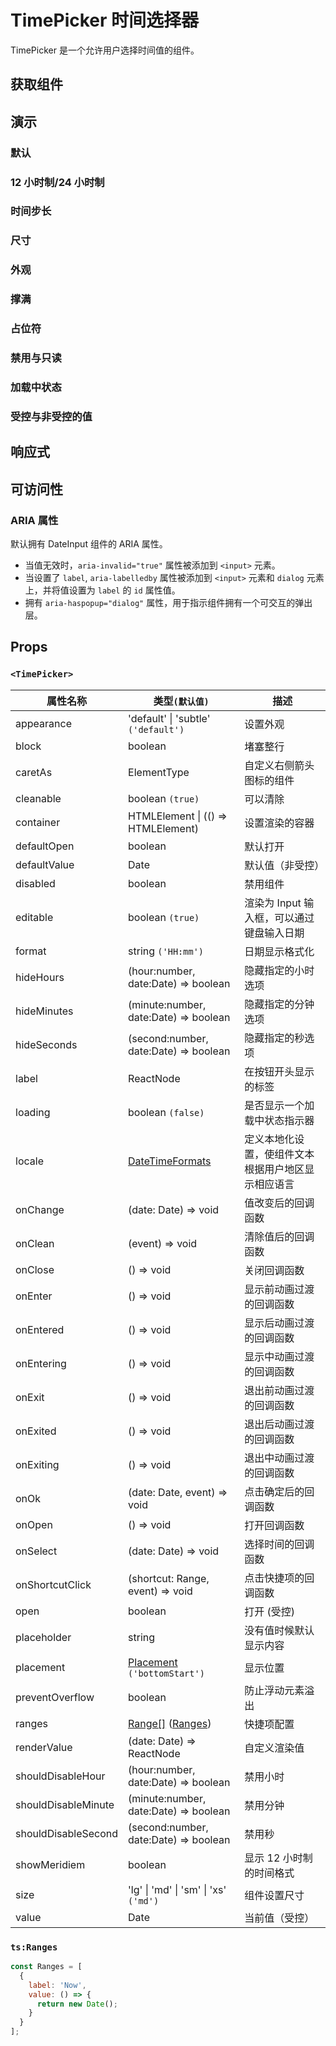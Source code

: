 # TimePicker 时间选择器

TimePicker 是一个允许用户选择时间值的组件。

## 获取组件

<!--{include:<import-guide>}-->

## 演示

### 默认

<!--{include:`basic.md`}-->

### 12 小时制/24 小时制

<!--{include:`meridiem.md`}-->

### 时间步长

<!--{include:`time-step.md`}-->

### 尺寸

<!--{include:`size.md`}-->

### 外观

<!--{include:`appearance.md`}-->

### 撑满

<!--{include:`block.md`}-->

### 占位符

<!--{include:`placeholder.md`}-->

### 禁用与只读

<!--{include:`disabled.md`}-->

### 加载中状态

<!--{include:`loading.md`}-->

### 受控与非受控的值

<!--{include:`controlled.md`}-->

## 响应式

<!--{include:<example-responsive>}-->

## 可访问性

### ARIA 属性

默认拥有 DateInput 组件的 ARIA 属性。

- 当值无效时，`aria-invalid="true"` 属性被添加到 `<input>` 元素。
- 当设置了 `label`, `aria-labelledby` 属性被添加到 `<input>` 元素和 `dialog` 元素上，并将值设置为 `label` 的 `id` 属性值。
- 拥有 `aria-haspopup="dialog"` 属性，用于指示组件拥有一个可交互的弹出层。

## Props

### `<TimePicker>`

| 属性名称            | 类型`(默认值)`                                                  | 描述                                               |
| ------------------- | --------------------------------------------------------------- | -------------------------------------------------- |
| appearance          | 'default' \| 'subtle' `('default')`                             | 设置外观                                           |
| block               | boolean                                                         | 堵塞整行                                           |
| caretAs             | ElementType                                                     | 自定义右侧箭头图标的组件                           |
| cleanable           | boolean `(true)`                                                | 可以清除                                           |
| container           | HTMLElement \| (() => HTMLElement)                              | 设置渲染的容器                                     |
| defaultOpen         | boolean                                                         | 默认打开                                           |
| defaultValue        | Date                                                            | 默认值（非受控）                                   |
| disabled            | boolean                                                         | 禁用组件                                           |
| editable            | boolean `(true)`                                                | 渲染为 Input 输入框，可以通过键盘输入日期          |
| format              | string `('HH:mm')`                                              | 日期显示格式化                                     |
| hideHours           | (hour:number, date:Date) => boolean                             | 隐藏指定的小时选项                                 |
| hideMinutes         | (minute:number, date:Date) => boolean                           | 隐藏指定的分钟选项                                 |
| hideSeconds         | (second:number, date:Date) => boolean                           | 隐藏指定的秒选项                                   |
| label               | ReactNode                                                       | 在按钮开头显示的标签                               |
| loading             | boolean `(false)`                                               | 是否显示一个加载中状态指示器                       |
| locale              | [DateTimeFormats](/zh/guide/i18n/#date-time-formats)            | 定义本地化设置，使组件文本根据用户地区显示相应语言 |
| onChange            | (date: Date) => void                                            | 值改变后的回调函数                                 |
| onClean             | (event) => void                                                 | 清除值后的回调函数                                 |
| onClose             | () => void                                                      | 关闭回调函数                                       |
| onEnter             | () => void                                                      | 显示前动画过渡的回调函数                           |
| onEntered           | () => void                                                      | 显示后动画过渡的回调函数                           |
| onEntering          | () => void                                                      | 显示中动画过渡的回调函数                           |
| onExit              | () => void                                                      | 退出前动画过渡的回调函数                           |
| onExited            | () => void                                                      | 退出后动画过渡的回调函数                           |
| onExiting           | () => void                                                      | 退出中动画过渡的回调函数                           |
| onOk                | (date: Date, event) => void                                     | 点击确定后的回调函数                               |
| onOpen              | () => void                                                      | 打开回调函数                                       |
| onSelect            | (date: Date) => void                                            | 选择时间的回调函数                                 |
| onShortcutClick     | (shortcut: Range, event) => void                                | 点击快捷项的回调函数                               |
| open                | boolean                                                         | 打开 (受控)                                        |
| placeholder         | string                                                          | 没有值时候默认显示内容                             |
| placement           | [Placement](#code-ts-placement-code) `('bottomStart')`          | 显示位置                                           |
| preventOverflow     | boolean                                                         | 防止浮动元素溢出                                   |
| ranges              | [Range[]](#code-ts-range-code) ([Ranges](#code-ts-ranges-code)) | 快捷项配置                                         |
| renderValue         | (date: Date) => ReactNode                                       | 自定义渲染值                                       |
| shouldDisableHour   | (hour:number, date:Date) => boolean                             | 禁用小时                                           |
| shouldDisableMinute | (minute:number, date:Date) => boolean                           | 禁用分钟                                           |
| shouldDisableSecond | (second:number, date:Date) => boolean                           | 禁用秒                                             |
| showMeridiem        | boolean                                                         | 显示 12 小时制的时间格式                           |
| size                | 'lg' \| 'md' \| 'sm' \| 'xs' `('md')`                           | 组件设置尺寸                                       |
| value               | Date                                                            | 当前值（受控）                                     |

<!--{include:(_common/types/placement.md)}-->
<!--{include:(_common/types/range.md)}-->

### `ts:Ranges`

```js
const Ranges = [
  {
    label: 'Now',
    value: () => {
      return new Date();
    }
  }
];
```
